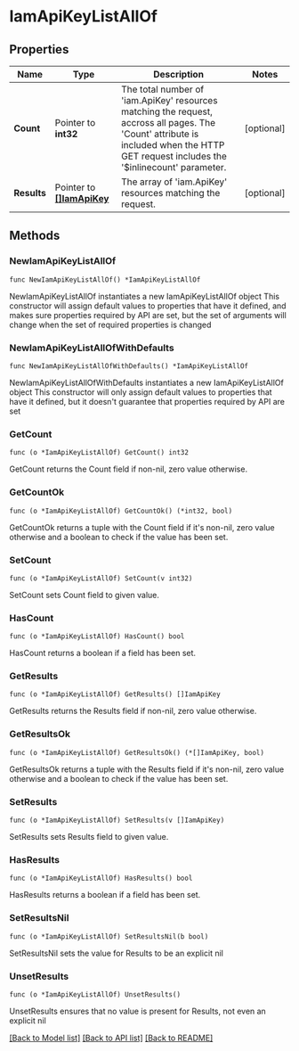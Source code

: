 # IamApiKeyListAllOf

## Properties

Name | Type | Description | Notes
------------ | ------------- | ------------- | -------------
**Count** | Pointer to **int32** | The total number of &#39;iam.ApiKey&#39; resources matching the request, accross all pages. The &#39;Count&#39; attribute is included when the HTTP GET request includes the &#39;$inlinecount&#39; parameter. | [optional] 
**Results** | Pointer to [**[]IamApiKey**](IamApiKey.md) | The array of &#39;iam.ApiKey&#39; resources matching the request. | [optional] 

## Methods

### NewIamApiKeyListAllOf

`func NewIamApiKeyListAllOf() *IamApiKeyListAllOf`

NewIamApiKeyListAllOf instantiates a new IamApiKeyListAllOf object
This constructor will assign default values to properties that have it defined,
and makes sure properties required by API are set, but the set of arguments
will change when the set of required properties is changed

### NewIamApiKeyListAllOfWithDefaults

`func NewIamApiKeyListAllOfWithDefaults() *IamApiKeyListAllOf`

NewIamApiKeyListAllOfWithDefaults instantiates a new IamApiKeyListAllOf object
This constructor will only assign default values to properties that have it defined,
but it doesn't guarantee that properties required by API are set

### GetCount

`func (o *IamApiKeyListAllOf) GetCount() int32`

GetCount returns the Count field if non-nil, zero value otherwise.

### GetCountOk

`func (o *IamApiKeyListAllOf) GetCountOk() (*int32, bool)`

GetCountOk returns a tuple with the Count field if it's non-nil, zero value otherwise
and a boolean to check if the value has been set.

### SetCount

`func (o *IamApiKeyListAllOf) SetCount(v int32)`

SetCount sets Count field to given value.

### HasCount

`func (o *IamApiKeyListAllOf) HasCount() bool`

HasCount returns a boolean if a field has been set.

### GetResults

`func (o *IamApiKeyListAllOf) GetResults() []IamApiKey`

GetResults returns the Results field if non-nil, zero value otherwise.

### GetResultsOk

`func (o *IamApiKeyListAllOf) GetResultsOk() (*[]IamApiKey, bool)`

GetResultsOk returns a tuple with the Results field if it's non-nil, zero value otherwise
and a boolean to check if the value has been set.

### SetResults

`func (o *IamApiKeyListAllOf) SetResults(v []IamApiKey)`

SetResults sets Results field to given value.

### HasResults

`func (o *IamApiKeyListAllOf) HasResults() bool`

HasResults returns a boolean if a field has been set.

### SetResultsNil

`func (o *IamApiKeyListAllOf) SetResultsNil(b bool)`

 SetResultsNil sets the value for Results to be an explicit nil

### UnsetResults
`func (o *IamApiKeyListAllOf) UnsetResults()`

UnsetResults ensures that no value is present for Results, not even an explicit nil

[[Back to Model list]](../README.md#documentation-for-models) [[Back to API list]](../README.md#documentation-for-api-endpoints) [[Back to README]](../README.md)


